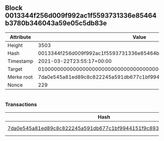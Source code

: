 ## Block 0013344f256d009f992ac1f5593731336e85464b3780b346043a59e05c5db83e

Attribute | Value
--- | ---
Height | 3503
Hash | 0013344f256d009f992ac1f5593731336e85464b3780b346043a59e05c5db83e
Timestamp | 2021-03-22T23:55:17+00:00
Target | 0100000000000000000000000000000000000000000000000000000000000000
Merke root | 7da0e545a81ed89c8c822245a591db677c1bf9944151f9c893e56fe6428d2d1d
Nonce | 229

```

```

### Transactions

Hash | Amount
--- | ---
[7da0e545a81ed89c8c822245a591db677c1bf9944151f9c893e56fe6428d2d1d](7da0e545a81ed89c8c822245a591db677c1bf9944151f9c893e56fe6428d2d1d.md) | 10.00000000 SKEPTI 
